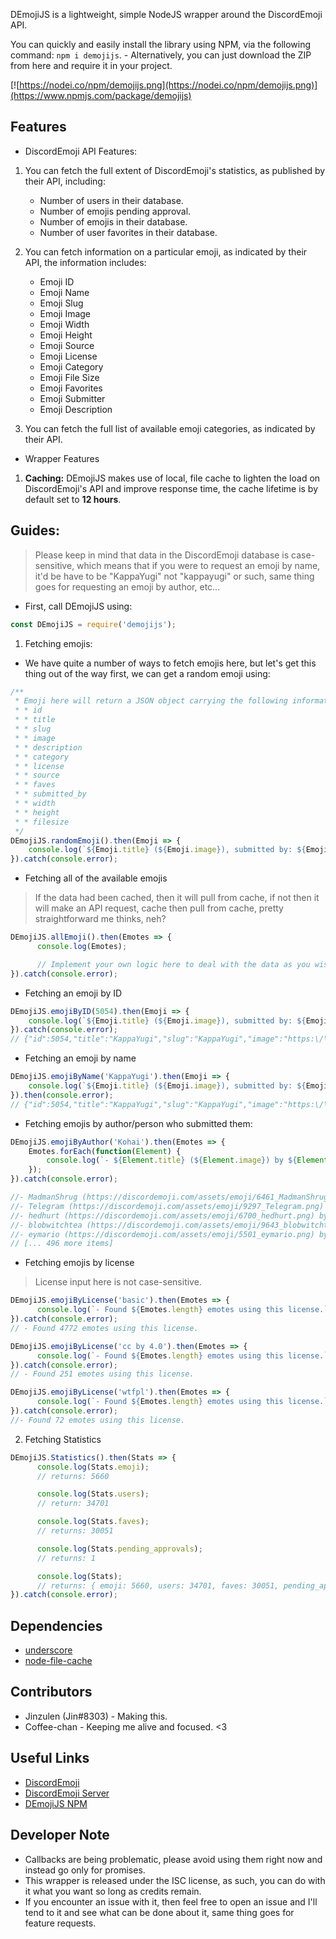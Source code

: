 DEmojiJS is a lightweight, simple NodeJS wrapper around the DiscordEmoji API.

You can quickly and easily install the library using NPM, via the following command: `npm i demojijs`. - Alternatively, you can just download the ZIP from here and require it in your project.


[![https://nodei.co/npm/demojijs.png](https://nodei.co/npm/demojijs.png)](https://www.npmjs.com/package/demojijs)

## Features
- DiscordEmoji API Features:
1. You can fetch the full extent of DiscordEmoji's statistics, as published by their API, including:
    - Number of users in their database.
    - Number of emojis pending approval.
    - Number of emojis in their database.
    - Number of user favorites in their database.
    
2. You can fetch information on a particular emoji, as indicated by their API, the information includes:
    - Emoji ID
    - Emoji Name
    - Emoji Slug
    - Emoji Image
    - Emoji Width
    - Emoji Height
    - Emoji Source
    - Emoji License
    - Emoji Category
    - Emoji File Size
    - Emoji Favorites
    - Emoji Submitter
    - Emoji Description
    
3. You can fetch the full list of available emoji categories, as indicated by their API.

- Wrapper Features
1. **Caching:** DEmojiJS makes use of local, file cache to lighten the load on DiscordEmoji's API and improve response time, the cache lifetime is by default set to **12 hours**.

## Guides:
> Please keep in mind that data in the DiscordEmoji database is case-sensitive, which means that if you were to request an emoji by name, it'd be have to be "KappaYugi" not "kappayugi" or such, same thing goes for requesting an emoji by author, etc...

- First, call DEmojiJS using:
```js
const DEmojiJS = require('demojijs');
```

1. Fetching emojis:
- We have quite a number of ways to fetch emojis here, but let's get this thing out of the way first, we can get a random emoji using:
```js
/**
 * Emoji here will return a JSON object carrying the following information:
 * * id
 * * title
 * * slug
 * * image
 * * description
 * * category
 * * license
 * * source
 * * faves
 * * submitted_by
 * * width
 * * height
 * * filesize
 */
DEmojiJS.randomEmoji().then(Emoji => {
    console.log(`${Emoji.title} (${Emoji.image}), submitted by: ${Emoji.submitted_by}.`);
}).catch(console.error);
```

- Fetching all of the available emojis
> If the data had been cached, then it will pull from cache, if not then it will make an API request, cache then pull from cache, pretty straightforward me thinks, neh?
```js
DEmojiJS.allEmoji().then(Emotes => {
      console.log(Emotes);

      // Implement your own logic here to deal with the data as you wish.
}).catch(console.error);
```

- Fetching an emoji by ID
```js
DEmojiJS.emojiByID(5054).then(Emoji => {
    console.log(`${Emoji.title} (${Emoji.image}), submitted by: ${Emoji.submitted_by}.`);
}).catch(console.error);
// {"id":5054,"title":"KappaYugi","slug":"KappaYugi","image":"https:\/\/discordemoji.com\/assets\/emoji\/KappaYugi.png","description":"KappaYugi is a emoji that you can use on discord or slack. View more info at https:\/\/discordemoji.com\/emoji\/KappaYugi","category":3,"license":"1","source":"","faves":8,"submitted_by":"Jin","width":0,"height":0,"filesize":0}
```

- Fetching an emoji by name
```js
DEmojiJS.emojiByName('KappaYugi').then(Emoji => {
    console.log(`${Emoji.title} (${Emoji.image}), submitted by: ${Emoji.submitted_by}.`);
}).then(console.error);
// {"id":5054,"title":"KappaYugi","slug":"KappaYugi","image":"https:\/\/discordemoji.com\/assets\/emoji\/KappaYugi.png","description":"KappaYugi is a emoji that you can use on discord or slack. View more info at https:\/\/discordemoji.com\/emoji\/KappaYugi","category":3,"license":"1","source":"","faves":8,"submitted_by":"Jin","width":0,"height":0,"filesize":0}
```

- Fetching emojis by author/person who submitted them:
```js
DEmojiJS.emojiByAuthor('Kohai').then(Emotes => {
    Emotes.forEach(function(Element) {
        console.log(`- ${Element.title} (${Element.image}) by ${Element.submitted_by}`);
    });
}).catch(console.error);

//- MadmanShrug (https://discordemoji.com/assets/emoji/6461_MadmanShrug.png) by Kohai
//- Telegram (https://discordemoji.com/assets/emoji/9297_Telegram.png) by Kohai
//- hedhurt (https://discordemoji.com/assets/emoji/6700_hedhurt.png) by Kohai
//- blobwitchtea (https://discordemoji.com/assets/emoji/9643_blobwitchtea.png) by Kohai
//- eymario (https://discordemoji.com/assets/emoji/5501_eymario.png) by Kohai
// [... 496 more items]
```

- Fetching emojis by license
> License input here is not case-sensitive.
```js
DEmojiJS.emojiByLicense('basic').then(Emotes => {
      console.log(`- Found ${Emotes.length} emotes using this license.`);
}).catch(console.error);
// - Found 4772 emotes using this license.

DEmojiJS.emojiByLicense('cc by 4.0').then(Emotes => {
      console.log(`- Found ${Emotes.length} emotes using this license.`);
}).catch(console.error);
// - Found 251 emotes using this license.

DEmojiJS.emojiByLicense('wtfpl').then(Emotes => {
      console.log(`- Found ${Emotes.length} emotes using this license.`);
}).catch(console.error);
//- Found 72 emotes using this license.
```

2. Fetching Statistics
```js
DEmojiJS.Statistics().then(Stats => {
      console.log(Stats.emoji);
      // returns: 5660

      console.log(Stats.users);
      // return: 34701

      console.log(Stats.faves);
      // returns: 30051

      console.log(Stats.pending_approvals);
      // returns: 1

      console.log(Stats);
      // returns: { emoji: 5660, users: 34701, faves: 30051, pending_approvals: 1 }
}).catch(console.error);
```

## Dependencies
- [underscore](https://www.npmjs.com/package/underscore)
- [node-file-cache](https://www.npmjs.com/package/node-file-cache)

## Contributors
- Jinzulen (Jin#8303) - Making this.
- Coffee-chan - Keeping me alive and focused. <3

## Useful Links
- [DiscordEmoji](https://discordemoji.com/)
- [DiscordEmoji Server](https://discord.gg/Fh6q2Fw)
- [DEmojiJS NPM](https://www.npmjs.com/package/demojijs)

## Developer Note
- Callbacks are being problematic, please avoid using them right now and instead go only for promises.
- This wrapper is released under the ISC license, as such, you can do with it what you want so long as credits remain.
- If you encounter an issue with it, then feel free to open an issue and I'll tend to it and see what can be done about it, same thing goes for feature requests.
